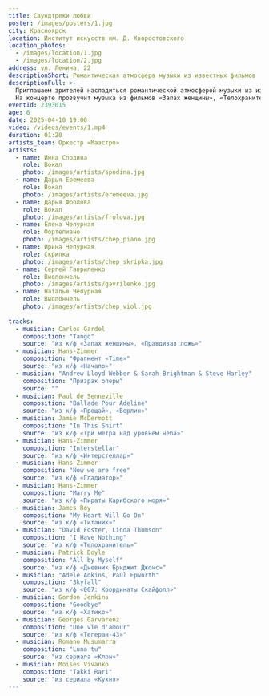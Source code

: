 ```yaml
---
title: Саундтреки любви
poster: /images/posters/1.jpg
city: Красноярск
location: Институт искусств им. Д. Хворостовского
location_photos:
  - /images/location/1.jpg
  - /images/location/2.jpg
address: ул. Ленина, 22
descriptionShort: Романтическая атмосфера музыки из известных фильмов
descriptionFull: >-
  Приглашаем зрителей насладиться романтической атмосферой музыки из известных фильмов, от которой замирают сердца.
  На концерте прозвучит музыка из фильмов «Запах женщины», «Телохранитель», «Хатико», «Титаник», «Три метра над уровнем неба» и других кинолент. Эти музыкальные киношедевры разбудят теплые воспоминания и искренние чувства, окутают атмосферой нежности и влюблённости.
eventId: 2393015
age: 6
date: 2025-04-10 19:00
video: /videos/events/1.mp4
duration: 01:20
artists_team: Оркестр «Маэстро»
artists:
  - name: Инна Сподина
    role: Вокал
    photo: /images/artists/spodina.jpg
  - name: Дарья Еремеева
    role: Вокал
    photo: /images/artists/eremeeva.jpg
  - name: Дарья Фролова
    role: Вокал
    photo: /images/artists/frolova.jpg
  - name: Елена Чепурная
    role: Фортепиано
    photo: /images/artists/chep_piano.jpg
  - name: Ирина Чепурная 
    role: Скрипка
    photo: /images/artists/chep_skripka.jpg
  - name: Сергей Гавриленко
    role: Виолончель
    photo: /images/artists/gavrilenko.jpg
  - name: Наталья Чепурная
    role: Виолончель
    photo: /images/artists/chep_viol.jpg
 
tracks:
  - musician: Carlos Gardel
    composition: "Tango"
    source: "из к/ф «Запах женщины», «Правдивая ложь»"
  - musician: Hans-Zimmer
    composition: "Фрагмент «Time»"
    source: "из к/ф «Начало»"
  - musician: "Andrew Lloyd Webber & Sarah Brightman & Steve Harley"
    composition: "Призрак оперы"
    source: ""
  - musician: Paul de Senneville
    composition: "Ballade Pour Adeline"
    source: "из к/ф «Прощай», «Берлин»"
  - musician: Jamie McDermott
    composition: "In This Shirt"
    source: "из к/ф «Три метра над уровнем неба»"
  - musician: Hans-Zimmer
    composition: "Interstellar"
    source: "из к/ф «Интерстеллар»"
  - musician: Hans-Zimmer
    composition: "Now we are free"
    source: "из к/ф «Гладиатор»"
  - musician: Hans-Zimmer
    composition: "Marry Ме"
    source: "из к/ф «Пираты Карибского моря»"
  - musician: James Roy
    composition: "My Heart Will Go On"
    source: "из к/ф «Титаник»"
  - musician: "David Foster, Linda Thomson"
    composition: "I Have Nothing"
    source: "из к/ф «Телохранитель»"
  - musician: Patrick Doyle
    composition: "All by Myself"
    source: "из к/ф «Дневник Бриджит Джонс»"
  - musician: "Adele Adkins, Paul Epworth"
    composition: "Skyfall"
    source: "из к/ф «007: Координаты Скайфолл»"
  - musician: Gordon Jenkins
    composition: "Goodbye"
    source: "из к/ф «Хатико»"
  - musician: Georges Garvarenz
    composition: "Une vie d'amour"
    source: "из к/ф «Тегеран-43»"
  - musician: Romano Musumarra
    composition: "Luna tu"
    source: "из сериала «Клон»"
  - musician: Moises Vivanko
    composition: "Takki Rari"
    source: "из сериала «Кухня»
---
```

